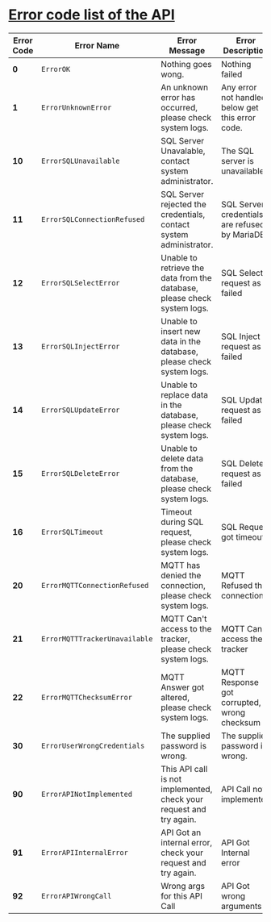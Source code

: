 # [Error code list of the API](error-code-list-of-the-api)
| **Error Code** | **Error Name**                | **Error Message**                                                        | Error Description                                |
|----------------|-------------------------------|--------------------------------------------------------------------------|--------------------------------------------------|
| **0**          | `ErrorOK`                     | Nothing goes wong.                                                       | Nothing failed                                   |
| **1**          | `ErrorUnknownError`           | An unknown error has occurred, please check system logs.                 | Any error not handled below get this error code. |
| **10**         | `ErrorSQLUnavailable`         | SQL Server Unavalable, contact system administrator.                     | The SQL server is unavailable                    |
| **11**         | `ErrorSQLConnectionRefused`   | SQL Server rejected the credentials, contact system administrator.       | SQL Server credentials are refused by MariaDB    |
| **12**         | `ErrorSQLSelectError`         | Unable to retrieve the data from the database, please check system logs. | SQL Select request as failed                     |
| **13**         | `ErrorSQLInjectError`         | Unable to insert new data in the database, please check system logs.     | SQL Inject request as failed                     |
| **14**         | `ErrorSQLUpdateError`         | Unable to replace data in the database, please check system logs.        | SQL Update request as failed                     |
| **15**         | `ErrorSQLDeleteError`         | Unable to delete data from the database, please check system logs.       | SQL Delete request as failed                     |
| **16**         | `ErrorSQLTimeout`             | Timeout during SQL request, please check system logs.                    | SQL Request got timeout                          |
| **20**         | `ErrorMQTTConnectionRefused`  | MQTT has denied the connection, please check system logs.                | MQTT Refused the connection                      |
| **21**         | `ErrorMQTTTrackerUnavailable` | MQTT Can't access to the tracker, please check system logs.              | MQTT Can't access the tracker                    |
| **22**         | `ErrorMQTTChecksumError`      | MQTT Answer got altered, please check system logs.                       | MQTT Response got corrupted, wrong checksum      |
| **30**         | `ErrorUserWrongCredentials`      | The supplied password is wrong.                       | The supplied password is wrong.      |
| **90**         | `ErrorAPINotImplemented`      | This API call is not implemented, check your request and try again.      | API Call not implemented                         |
| **91**         | `ErrorAPIInternalError`       | API Got an internal error, check your request and try again.             | API Got Internal error                           |
| **92**         | `ErrorAPIWrongCall`           | Wrong args for this API Call                                             | API Got wrong arguments                          |
